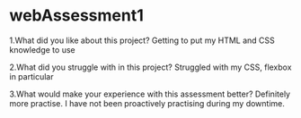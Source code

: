 # webAssessment1


1.What did you like about this project? Getting to put my HTML and CSS knowledge to use

2.What did you struggle with in this project? Struggled with my CSS, flexbox in particular

3.What would make your experience with this assessment better? Definitely more practise. I have not been proactively practising during my downtime.
